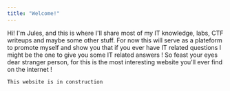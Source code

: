 ```yaml
---
title: "Welcome!"
---
```


Hi! I'm Jules, and this is where I'll share most of my IT knowledge, labs, CTF writeups and maybe some other stuff. For now this will serve as a plateform to promote myself and show you that if you ever have IT related questions I might be the one to give you some IT related answers ! 
So feast your eyes dear stranger person, for this is the most interesting website you'll ever find on the internet !
``` 
This website is in construction
``` 